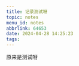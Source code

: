 ```yaml
---
title: 记录测试呀
topic: notes
menu_id: notes
abbrlink: 64653
date: 2024-04-28 14:25:23
tags:
---
```


<!-- more -->

原来是测试呀